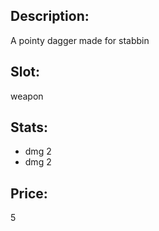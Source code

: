 ## Description:
A pointy dagger made for stabbin

## Slot:
weapon

## Stats:
- dmg 2
- dmg 2

## Price:
5